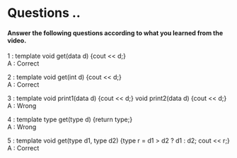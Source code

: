 # Questions ..

#### Answer the following questions according to what you learned from the video.

1 : template <typename data> void get(data d) {cout << d;}  
A :  Correct

2 : template <typename data> void get(int d) {cout << d;}  
A : Correct

3 : template <typename data> void print1(data d) {cout << d;} void print2(data d) {cout << d;}  
A : Wrong

4 : template <typename type> type get(type d) {return type;}  
A : Wrong

5 : template <typename type> void get(type d1, type d2) {type r = d1 > d2 ? d1 : d2; cout << r;}  
A : Correct
